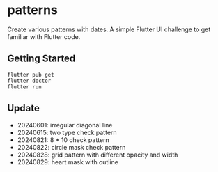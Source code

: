 # patterns

Create various patterns with dates.
A simple Flutter UI challenge to get familiar with Flutter code.

## Getting Started

```
flutter pub get
flutter doctor
flutter run
```

## Update

- 20240601: irregular diagonal line
- 20240615: two type check pattern
- 20240821: 8 * 10 check pattern
- 20240822: circle mask check pattern
- 20240828: grid pattern with different opacity and width
- 20240829: heart mask with outline

